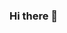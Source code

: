 ### Hi there 👋

<!--
**TerboucheHacene/terbouchehacene** is a ✨ _special_ ✨ repository because its `README.md` (this file) appears on your GitHub profile.

Here are some ideas to get you started:

- 🔭 I’m currently working on Data science/AI
- 📫 How to reach me: [LinkedIn]


